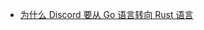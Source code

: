 - [为什么 Discord 要从 Go 语言转向 Rust 语言](https://discord.com/blog/why-discord-is-switching-from-go-to-rust)